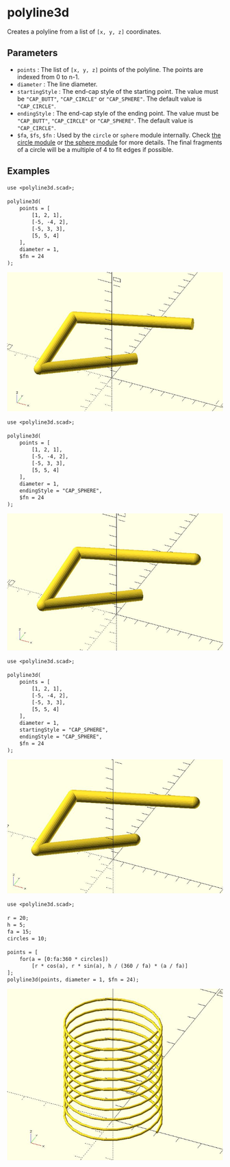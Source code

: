 # polyline3d

Creates a polyline from a list of `[x, y, z]` coordinates. 

## Parameters

- `points` : The list of `[x, y, z]` points of the polyline. The points are indexed from 0 to n-1.
- `diameter` : The line diameter.
- `startingStyle` : The end-cap style of the starting point. The value must be `"CAP_BUTT"`, `"CAP_CIRCLE"` or `"CAP_SPHERE"`. The default value is `"CAP_CIRCLE"`. 
- `endingStyle` : The end-cap style of the ending point. The value must be `"CAP_BUTT"`, `"CAP_CIRCLE"` or `"CAP_SPHERE"`. The default value is `"CAP_CIRCLE"`.
- `$fa`, `$fs`, `$fn` : Used by the `circle` or `sphere` module internally. Check [the circle module](https://en.wikibooks.org/wiki/OpenSCAD_User_Manual/Using_the_2D_Subsystem#circle) or [the sphere module](https://en.wikibooks.org/wiki/OpenSCAD_User_Manual/Primitive_Solids#sphere) for more details. The final fragments of a circle will be a multiple of 4 to fit edges if possible.

## Examples

    use <polyline3d.scad>;

	polyline3d(
	    points = [
	        [1, 2, 1], 
	        [-5, -4, 2], 
	        [-5, 3, 3], 
	        [5, 5, 4]
	    ], 
	    diameter = 1,
        $fn = 24
	);

![polyline3d](images/lib3x-polyline3d-1.JPG)

    use <polyline3d.scad>;

	polyline3d(
	    points = [
	        [1, 2, 1], 
	        [-5, -4, 2], 
	        [-5, 3, 3], 
	        [5, 5, 4]
	    ], 
	    diameter = 1,
	    endingStyle = "CAP_SPHERE",
        $fn = 24
	);

![polyline3d](images/lib3x-polyline3d-2.JPG)

    use <polyline3d.scad>;

	polyline3d(
	    points = [
	        [1, 2, 1], 
	        [-5, -4, 2], 
	        [-5, 3, 3], 
	        [5, 5, 4]
	    ], 
	    diameter = 1,
	    startingStyle = "CAP_SPHERE",
	    endingStyle = "CAP_SPHERE",
        $fn = 24
	);

![polyline3d](images/lib3x-polyline3d-3.JPG)

    use <polyline3d.scad>;
    
	r = 20;
	h = 5;
	fa = 15;
	circles = 10;
	
	points = [
	    for(a = [0:fa:360 * circles]) 
	        [r * cos(a), r * sin(a), h / (360 / fa) * (a / fa)]
	];
	polyline3d(points, diameter = 1, $fn = 24);

![polyline3d](images/lib3x-polyline3d-4.JPG)